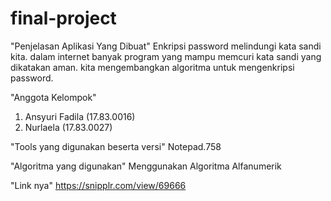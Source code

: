 # final-project

"Penjelasan Aplikasi Yang Dibuat"
Enkripsi password melindungi kata sandi kita. dalam internet banyak program yang mampu memcuri kata sandi yang dikatakan aman. kita mengembangkan algoritma untuk mengenkripsi password.

"Anggota Kelompok"
1. Ansyuri Fadila (17.83.0016)
2. Nurlaela (17.83.0027)

"Tools yang digunakan beserta versi"
Notepad.758

"Algoritma yang digunakan"
Menggunakan Algoritma Alfanumerik

"Link nya"
https://snipplr.com/view/69666
